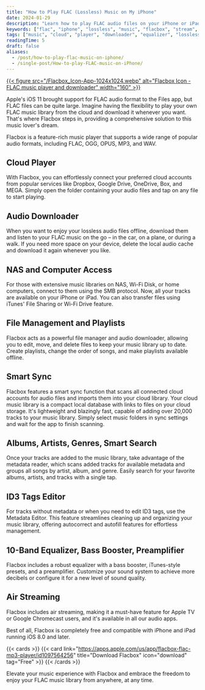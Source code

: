 ```yaml
---
title: "How to Play FLAC (Lossless) Music on My iPhone"
date: 2024-01-29
description: "Learn how to play FLAC audio files on your iPhone or iPad using Flacbox. Stream from the cloud, download offline, and organize your music library."
keywords: ["flac", "iphone", "lossless", "music", "flacbox", "stream", "offline", "player"]
tags: ["music", "cloud", "player", "downloader", "equalizer", "lossless", "offline", "FLAC", "streamer"]
readingTime: 5
draft: false
aliases:
  - /post/how-to-play-flac-music-on-iphone/
  - /single-post/How-to-play-FLAC-music-on-iPhone/
---
```


[{{< figure src="/Flacbox_Icon-App-1024x1024.webp" alt="Flacbox Icon - FLAC music player and downloader" width="160" >}}](/products/flacbox)

Apple's iOS 11 brought support for FLAC audio format to the Files app, but FLAC files can be quite large. Imagine having the flexibility to play your own FLAC music library from the cloud and download it whenever you want. That's where Flacbox steps in, providing a comprehensive solution to this music lover's dream.

Flacbox is a feature-rich music player that supports a wide range of popular audio formats, including FLAC, OGG, OPUS, MP3, and WAV.

## Cloud Player

With Flacbox, you can effortlessly connect your preferred cloud accounts from popular services like Dropbox, Google Drive, OneDrive, Box, and MEGA. Simply open the folder containing your audio files and tap on any file to start playing.

## Audio Downloader

When you want to enjoy your lossless audio files offline, download them and listen to your FLAC music on the go – in the car, on a plane, or during a walk. If you need more space on your device, delete the local audio cache and download it again whenever you like.

## NAS and Computer Access

For those with extensive music libraries on NAS, Wi-Fi Disk, or home computers, connect to them using the SMB protocol. Now, all your tracks are available on your iPhone or iPad. You can also transfer files using iTunes' File Sharing or Wi-Fi Drive feature.

## File Management and Playlists

Flacbox acts as a powerful file manager and audio downloader, allowing you to edit, move, and delete files to keep your music library up to date. Create playlists, change the order of songs, and make playlists available offline.

## Smart Sync

Flacbox features a smart sync function that scans all connected cloud accounts for audio files and imports them into your cloud library. Your cloud music library is a compact local database with links to files on your cloud storage. It's lightweight and blazingly fast, capable of adding over 20,000 tracks to your music library. Simply select music folders in sync settings and wait for the app to finish scanning.

## Albums, Artists, Genres, Smart Search

Once your tracks are added to the music library, take advantage of the metadata reader, which scans added tracks for available metadata and groups all songs by artist, album, and genre. Easily search for your favorite albums, artists, and tracks with a single tap.

## ID3 Tags Editor

For tracks without metadata or when you need to edit ID3 tags, use the Metadata Editor. This feature streamlines cleaning up and organizing your music library, offering autocorrect and autofill features for effortless management.

## 10-Band Equalizer, Bass Booster, Preamplifier

Flacbox includes a robust equalizer with a bass booster, iTunes-style presets, and a preamplifier. Customize your sound system to achieve more decibels or configure it for a new level of sound quality.

## Air Streaming

Flacbox includes air streaming, making it a must-have feature for Apple TV or Google Chromecast users, and it's available in all our audio apps.

Best of all, Flacbox is completely free and compatible with iPhone and iPad running iOS 8.0 and later.

{{< cards >}}
  {{< card link="https://apps.apple.com/us/app/flacbox-flac-mp3-player/id1097564256" title="Download Flacbox" icon="download" tag="Free" >}}
{{< /cards >}}

Elevate your music experience with Flacbox and embrace the freedom to enjoy your FLAC music library from anywhere, at any time.
